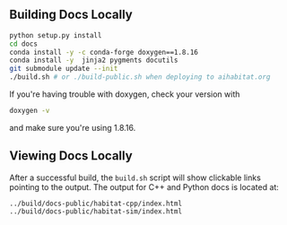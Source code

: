 ## Building Docs Locally

```bash
python setup.py install
cd docs
conda install -y -c conda-forge doxygen==1.8.16
conda install -y  jinja2 pygments docutils
git submodule update --init
./build.sh # or ./build-public.sh when deploying to aihabitat.org
```

If you're having trouble with doxygen, check your version with

```bash
doxygen -v
```

and make sure you're using 1.8.16.

## Viewing Docs Locally

After a successful build, the `build.sh` script will show clickable links
pointing to the output. The output for C++ and Python docs is located at:

```
../build/docs-public/habitat-cpp/index.html
../build/docs-public/habitat-sim/index.html
```
